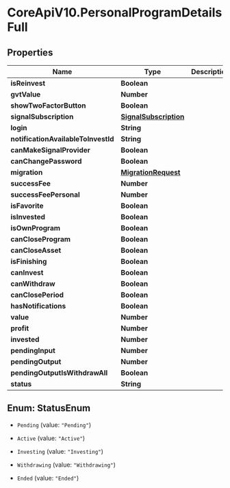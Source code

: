 # CoreApiV10.PersonalProgramDetailsFull

## Properties
Name | Type | Description | Notes
------------ | ------------- | ------------- | -------------
**isReinvest** | **Boolean** |  | [optional] 
**gvtValue** | **Number** |  | [optional] 
**showTwoFactorButton** | **Boolean** |  | [optional] 
**signalSubscription** | [**SignalSubscription**](SignalSubscription.md) |  | [optional] 
**login** | **String** |  | [optional] 
**notificationAvailableToInvestId** | **String** |  | [optional] 
**canMakeSignalProvider** | **Boolean** |  | [optional] 
**canChangePassword** | **Boolean** |  | [optional] 
**migration** | [**MigrationRequest**](MigrationRequest.md) |  | [optional] 
**successFee** | **Number** |  | [optional] 
**successFeePersonal** | **Number** |  | [optional] 
**isFavorite** | **Boolean** |  | [optional] 
**isInvested** | **Boolean** |  | [optional] 
**isOwnProgram** | **Boolean** |  | [optional] 
**canCloseProgram** | **Boolean** |  | [optional] 
**canCloseAsset** | **Boolean** |  | [optional] 
**isFinishing** | **Boolean** |  | [optional] 
**canInvest** | **Boolean** |  | [optional] 
**canWithdraw** | **Boolean** |  | [optional] 
**canClosePeriod** | **Boolean** |  | [optional] 
**hasNotifications** | **Boolean** |  | [optional] 
**value** | **Number** |  | [optional] 
**profit** | **Number** |  | [optional] 
**invested** | **Number** |  | [optional] 
**pendingInput** | **Number** |  | [optional] 
**pendingOutput** | **Number** |  | [optional] 
**pendingOutputIsWithdrawAll** | **Boolean** |  | [optional] 
**status** | **String** |  | [optional] 


<a name="StatusEnum"></a>
## Enum: StatusEnum


* `Pending` (value: `"Pending"`)

* `Active` (value: `"Active"`)

* `Investing` (value: `"Investing"`)

* `Withdrawing` (value: `"Withdrawing"`)

* `Ended` (value: `"Ended"`)





